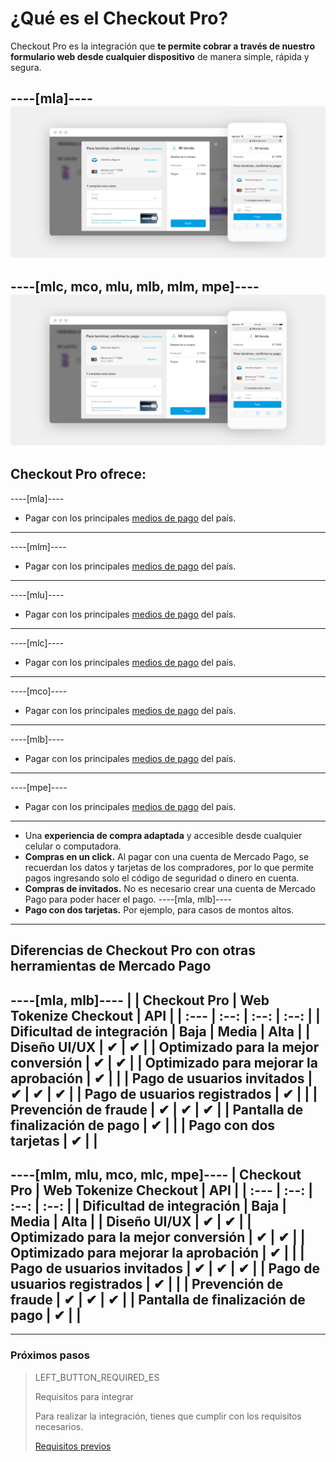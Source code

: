 # ¿Qué es el Checkout Pro?

Checkout Pro es la integración que **te permite cobrar a través de nuestro formulario web desde cualquier dispositivo** de manera simple, rápida y segura.

----[mla]----
![Basic-Checkout](/images/web-payment-checkout/cho-modal-mobile.png)
------------
----[mlc, mco, mlu, mlb, mlm, mpe]----
![Basic-Checkout](/images/web-payment-checkout/checkout-modal-sv.png)
------------

## Checkout Pro ofrece:

----[mla]----
* Pagar con los principales <a href="https://www.mercadopago.com.ar/ayuda/medios-de-pago-cuotas-promociones_264" target="_blank"> medios de pago</a> del país.
------------
----[mlm]----
* Pagar con los principales <a href="https://www.mercadopago.com.mx/ayuda/medios-de-pago-cuotas-promociones_264" target="_blank"> medios de pago</a> del país.
------------
----[mlu]----
* Pagar con los principales <a href="https://www.mercadopago.com.uy/ayuda/medios-de-pago-cuotas-promociones_264" target="_blank"> medios de pago</a> del país.
------------
----[mlc]----
* Pagar con los principales <a href="https://www.mercadopago.cl/ayuda/medios-de-pago-cuotas-promociones_264" target="_blank"> medios de pago</a> del país.
------------
----[mco]----
* Pagar con los principales <a href="https://www.mercadopago.com.co/ayuda/medios-de-pago-cuotas-promociones_264" target="_blank"> medios de pago</a> del país.
------------
----[mlb]----
* Pagar con los principales <a href="https://www.mercadopago.com.br/ajuda/meios-de-pagamento-parcelamento_265" target="_blank"> medios de pago</a> del país.
------------
----[mpe]----
* Pagar con los principales <a href="https://www.mercadopago.com.pe/ayuda/medios-de-pago-cuotas-promociones_264" target="_blank"> medios de pago</a> del país.
------------
* Una **experiencia de compra adaptada** y accesible desde cualquier celular o computadora.
* **Compras en un click.** Al pagar con una cuenta de Mercado Pago, se recuerdan los datos y tarjetas de los compradores, por lo que permite pagos ingresando solo el código de seguridad o dinero en cuenta.
* **Compras de invitados.** No es necesario crear una cuenta de Mercado Pago para poder hacer el pago.
----[mla, mlb]----
* **Pago con dos tarjetas.** Por ejemplo, para casos de montos altos.
------------

## Diferencias de Checkout Pro con otras herramientas de Mercado Pago

----[mla, mlb]----
| | Checkout Pro | Web Tokenize Checkout |      API |
| :---  | :--: | :--: | :--: |
| Dificultad de integración 			  	     |     Baja    |       Media         |     Alta |
| Diseño UI/UX 							  	           |      ✔      |         ✔           |
| Optimizado para la mejor conversión	     |      ✔      |         ✔           |
| Optimizado para mejorar la aprobación    |      ✔      |                     | 
| Pago de usuarios invitados         	     |      ✔      |         ✔           |      ✔ |
| Pago de usuarios registrados       	     |      ✔      |                     |
| Prevención de fraude               	     |      ✔      |         ✔           |      ✔ |
| Pantalla de finalización de pago		     |      ✔      |                     |
| Pago con dos tarjetas					           |      ✔      |                     |
------------
----[mlm, mlu, mco, mlc, mpe]----
                                   | Checkout Pro | Web Tokenize Checkout |      API |
| :---  | :--: | :--: | :--: |
| Dificultad de integración 			  	     |     Baja    |       Media         |     Alta |
| Diseño UI/UX 							  	           |      ✔      |         ✔           |
| Optimizado para la mejor conversión	     |      ✔      |         ✔           |
| Optimizado para mejorar la aprobación    |      ✔      |                     |
| Pago de usuarios invitados         	     |      ✔      |         ✔           |      ✔ |
| Pago de usuarios registrados       	     |      ✔      |                     |
| Prevención de fraude               	     |      ✔      |         ✔           |      ✔ |
| Pantalla de finalización de pago		     |      ✔      |                     |
------------

---

### Próximos pasos

> LEFT_BUTTON_REQUIRED_ES
>
> Requisitos para integrar
>
> Para realizar la integración, tienes que cumplir con los requisitos necesarios.
>
> [Requisitos previos](https://www.mercadopago[FAKER][URL][DOMAIN]/developers/es/guides/online-payments/checkout-pro/previous-requirements/)
>
